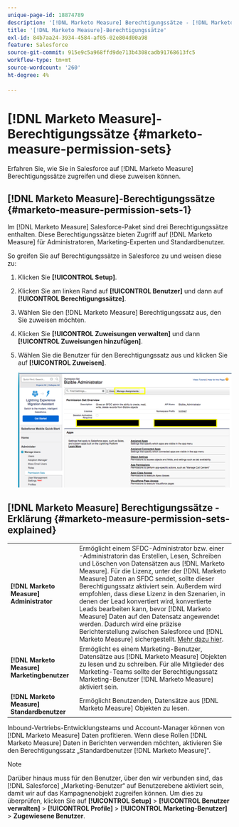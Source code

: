```yaml
---
unique-page-id: 18874789
description: '[!DNL Marketo Measure] Berechtigungssätze - [!DNL Marketo Measure]'
title: '[!DNL Marketo Measure]-Berechtigungssätze'
exl-id: 84b7aa24-3934-4584-af05-02e804d00a98
feature: Salesforce
source-git-commit: 915e9c5a968ffd9de713b4308cadb91768613fc5
workflow-type: tm+mt
source-wordcount: '260'
ht-degree: 4%

---
```


# [!DNL Marketo Measure]-Berechtigungssätze {#marketo-measure-permission-sets}

Erfahren Sie, wie Sie in Salesforce auf [!DNL Marketo Measure] Berechtigungssätze zugreifen und diese zuweisen können.

## [!DNL Marketo Measure]-Berechtigungssätze {#marketo-measure-permission-sets-1}

Im [!DNL Marketo Measure] Salesforce-Paket sind drei Berechtigungssätze enthalten. Diese Berechtigungssätze bieten Zugriff auf [!DNL Marketo Measure] für Administratoren, Marketing-Experten und Standardbenutzer.

So greifen Sie auf Berechtigungssätze in Salesforce zu und weisen diese zu:

1. Klicken Sie **[!UICONTROL Setup]**.
1. Klicken Sie am linken Rand auf **[!UICONTROL Benutzer]** und dann auf **[!UICONTROL Berechtigungssätze]**.
1. Wählen Sie den [!DNL Marketo Measure] Berechtigungssatz aus, den Sie zuweisen möchten.
1. Klicken Sie **[!UICONTROL Zuweisungen verwalten]** und dann **[!UICONTROL Zuweisungen hinzufügen]**.
1. Wählen Sie die Benutzer für den Berechtigungssatz aus und klicken Sie auf **[!UICONTROL Zuweisen]**.

   ![](assets/1-5.png)

## [!DNL Marketo Measure] Berechtigungssätze - Erklärung {#marketo-measure-permission-sets-explained}

<table> 
 <tbody> 
  <tr> 
   <td><span><strong>[!DNL Marketo Measure] Administrator</strong></span></td> 
   <td><span>Ermöglicht einem SFDC-Administrator bzw. einer -Administratorin das Erstellen, Lesen, Schreiben und Löschen von Datensätzen aus [!DNL Marketo Measure]. Für die Lizenz, unter der [!DNL Marketo Measure] Daten an SFDC sendet, sollte dieser Berechtigungssatz aktiviert sein. Außerdem wird empfohlen, dass diese Lizenz in den Szenarien, in denen der Lead konvertiert wird, konvertierte Leads bearbeiten kann, bevor [!DNL Marketo Measure] Daten auf den Datensatz angewendet werden. Dadurch wird eine präzise Berichterstellung zwischen Salesforce und [!DNL Marketo Measure] sichergestellt. <a href="https://help.salesforce.com/articleView?id=release-notes.rn_sales_leads_view_converted.htm&amp;type=5&amp;release=206&amp;language=en_us">Mehr dazu hier</a>.</span></td> 
  </tr> 
  <tr> 
   <td><span><strong>[!DNL Marketo Measure] Marketingbenutzer</strong></span></td> 
   <td><span>Ermöglicht es einem Marketing-Benutzer, Datensätze aus [!DNL Marketo Measure] Objekten zu lesen und zu schreiben. Für alle Mitglieder des Marketing-Teams sollte der Berechtigungssatz Marketing-Benutzer [!DNL Marketo Measure] aktiviert sein. <br></span></td> 
  </tr> 
  <tr> 
   <td><span><strong>[!DNL Marketo Measure] Standardbenutzer</strong></span></td> 
   <td><span>Ermöglicht Benutzenden, Datensätze aus [!DNL Marketo Measure] Objekten zu lesen.</span></td> 
  </tr> 
 </tbody> 
</table>

Inbound-Vertriebs-Entwicklungsteams und Account-Manager können von [!DNL Marketo Measure] Daten profitieren. Wenn diese Rollen [!DNL Marketo Measure] Daten in Berichten verwenden möchten, aktivieren Sie den Berechtigungssatz „Standardbenutzer [!DNL Marketo Measure]&quot;.

>[!NOTE]
>
>Darüber hinaus muss für den Benutzer, über den wir verbunden sind, das [!DNL Salesforce] „Marketing-Benutzer“ auf Benutzerebene aktiviert sein, damit wir auf das Kampagnenobjekt zugreifen können. Um dies zu überprüfen, klicken Sie auf **[!UICONTROL Setup]** > **[!UICONTROL Benutzer verwalten]** > **[!UICONTROL Profile]** > **[!UICONTROL Marketing-Benutzer]** > **Zugewiesene Benutzer**.
